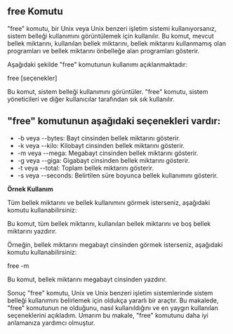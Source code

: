 ## free Komutu


"free" komutu, bir Unix veya Unix benzeri işletim sistemi kullanıyorsanız, sistem belleği kullanımını görüntülemek için kullanılır. Bu komut, mevcut bellek miktarını, kullanılan bellek miktarını, bellek miktarını kullanmamış olan programları ve bellek miktarını önbelleğe alan programları gösterir.

Aşağıdaki şekilde "free" komutunun kullanımı açıklanmaktadır:

free [seçenekler] 
 

Bu komut, sistem belleği kullanımını görüntüler. "free" komutu, sistem yöneticileri ve diğer kullanıcılar tarafından sık sık kullanılır.


## "free" komutunun aşağıdaki seçenekleri vardır:

-   -b veya --bytes: Bayt cinsinden bellek miktarını gösterir.
-   -k veya --kilo: Kilobayt cinsinden bellek miktarını gösterir.
-   -m veya --mega: Megabayt cinsinden bellek miktarını gösterir.
-   -g veya --giga: Gigabayt cinsinden bellek miktarını gösterir.
-   -t veya --total: Toplam bellek miktarını gösterir.
-   -s veya --seconds: Belirtilen süre boyunca bellek kullanımını gösterir.

**Örnek Kullanım**

Tüm bellek miktarını ve bellek kullanımını görmek isterseniz, aşağıdaki komutu kullanabilirsiniz:

Bu komut, tüm bellek miktarını, kullanılan bellek miktarını ve boş bellek miktarını yazdırır.

Örneğin, bellek miktarını megabayt cinsinden görmek isterseniz, aşağıdaki komutu kullanabilirsiniz:

free -m 

Bu komut, bellek miktarını megabayt cinsinden yazdırır.

Sonuç
"free" komutu, Unix ve Unix benzeri işletim sistemlerinde sistem belleği kullanımını belirlemek için oldukça yararlı bir araçtır. Bu makalede, "free" komutunun ne olduğunu, nasıl kullanıldığını ve en yaygın kullanılan seçeneklerini açıkladım. Umarım bu makale, "free" komutunu daha iyi anlamanıza yardımcı olmuştur.